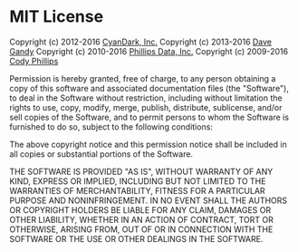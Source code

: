 # MIT License #

Copyright (c) 2012-2016 [CyanDark, Inc.](https://cyandark.com/opensource)
Copyright (c) 2013-2016 [Dave Gandy](https://fontawesome.io/)
Copyright (c) 2010-2016 [Phillips Data, Inc.](https://github.com/phillipsdata)
Copyright (c) 2009-2016 [Cody Phillips](https://github.com/clphillips)

Permission is hereby granted, free of charge, to any person
obtaining a copy of this software and associated documentation
files (the "Software"), to deal in the Software without
restriction, including without limitation the rights to use,
copy, modify, merge, publish, distribute, sublicense, and/or sell
copies of the Software, and to permit persons to whom the
Software is furnished to do so, subject to the following
conditions:

The above copyright notice and this permission notice shall be
included in all copies or substantial portions of the Software.

THE SOFTWARE IS PROVIDED "AS IS", WITHOUT WARRANTY OF ANY KIND,
EXPRESS OR IMPLIED, INCLUDING BUT NOT LIMITED TO THE WARRANTIES
OF MERCHANTABILITY, FITNESS FOR A PARTICULAR PURPOSE AND
NONINFRINGEMENT. IN NO EVENT SHALL THE AUTHORS OR COPYRIGHT
HOLDERS BE LIABLE FOR ANY CLAIM, DAMAGES OR OTHER LIABILITY,
WHETHER IN AN ACTION OF CONTRACT, TORT OR OTHERWISE, ARISING
FROM, OUT OF OR IN CONNECTION WITH THE SOFTWARE OR THE USE OR
OTHER DEALINGS IN THE SOFTWARE.